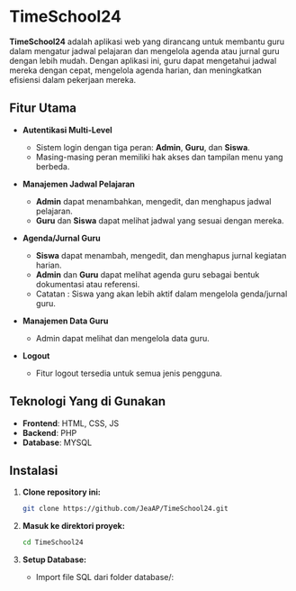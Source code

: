 # TimeSchool24

**TimeSchool24** adalah aplikasi web yang dirancang untuk membantu guru dalam mengatur jadwal pelajaran dan mengelola agenda atau jurnal guru dengan lebih mudah. Dengan aplikasi ini, guru dapat mengetahui jadwal mereka dengan cepat, mengelola agenda harian, dan meningkatkan efisiensi dalam pekerjaan mereka.

## Fitur Utama

- **Autentikasi Multi-Level**

  - Sistem login dengan tiga peran: **Admin**, **Guru**, dan **Siswa**.
  - Masing-masing peran memiliki hak akses dan tampilan menu yang berbeda.

- **Manajemen Jadwal Pelajaran**

  - **Admin** dapat menambahkan, mengedit, dan menghapus jadwal pelajaran.
  - **Guru** dan **Siswa** dapat melihat jadwal yang sesuai dengan mereka.

- **Agenda/Jurnal Guru**

  - **Siswa** dapat menambah, mengedit, dan menghapus jurnal kegiatan harian.
  - **Admin** dan **Guru** dapat melihat agenda guru sebagai bentuk dokumentasi atau referensi.
  - Catatan : Siswa yang akan lebih aktif dalam mengelola genda/jurnal guru.

- **Manajemen Data Guru**

  - Admin dapat melihat dan mengelola data guru.

- **Logout**
  - Fitur logout tersedia untuk semua jenis pengguna.

## Teknologi Yang di Gunakan

- **Frontend**: HTML, CSS, JS
- **Backend**: PHP
- **Database**: MYSQL

## Instalasi

1. **Clone repository ini:**

   ```bash
   git clone https://github.com/JeaAP/TimeSchool24.git
   ```

2. **Masuk ke direktori proyek:**

   ```bash
   cd TimeSchool24
   ```

3. **Setup Database:**
   - Import file SQL dari folder database/:
